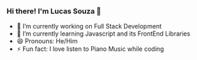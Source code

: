 ### Hi there! I'm Lucas Souza 👋

- 🔭 I’m currently working on Full Stack Development
- 🌱 I’m currently learning Javascript and its FrontEnd Libraries
- 😄 Pronouns: He/Him
- ⚡ Fun fact: I love listen to Piano Music while coding
